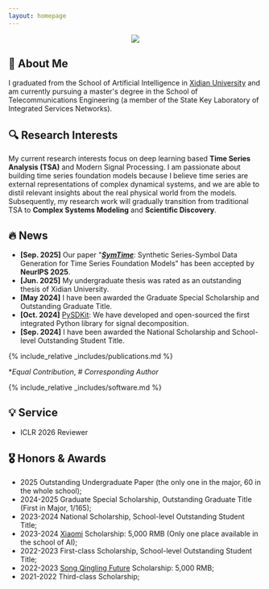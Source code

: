 ```yaml
---
layout: homepage
---
```


<p align="center">
  <img src="https://readme-typing-svg.herokuapp.com/?lines=Time+Series+Analysis+(TSA);Nonlinear+Dynamics+and+Chaos;Symbolic+Regression+(Scientific+Discovery);Signal+Processing+(Decompsition);M.S.+%40+Xidian+University&font=Fira%20Code&center=true&width=600&height=50&color=58a6ff&vCenter=true&size=20">
</p>

## 👋 About Me

I graduated from the School of Artificial Intelligence in [Xidian University](https://www.xidian.edu.cn/) and am currently pursuing a master's degree in the School of Telecommunications Engineering (a member of the State Key Laboratory of Integrated Services Networks).



## 🔍 Research Interests

My current research interests focus on deep learning based **Time Series Analysis (TSA)** and Modern Signal Processing.
I am passionate about building time series foundation models because I believe time series are external representations of complex dynamical systems, and we are able to distil relevant insights about the real physical world from the models. 
Subsequently, my research work will gradually transition from traditional TSA to **Complex Systems Modeling** and **Scientific Discovery**.



## 🔥 News

- **[Sep. 2025]** Our paper "**[*SymTime*](https://arxiv.org/abs/2502.15466)**: Synthetic Series-Symbol Data Generation for Time Series Foundation Models" has been accepted by **NeurIPS 2025**.
- **[Jun. 2025]** My undergraduate thesis was rated as an outstanding thesis of Xidian University.
- **[May  2024]** I have been awarded the Graduate Special Scholarship and Outstanding Graduate Title.
- **[Oct. 2024]** [PySDKit](https://github.com/wwhenxuan/PySDKit): We have developed and open-sourced the first integrated Python library for signal decomposition.
- **[Sep. 2024]** I have been awarded the National Scholarship and School-level Outstanding Student Title.


{% include_relative _includes/publications.md %}

**Equal* *Contribution*, *#* *Corresponding* *Author*

{% include_relative _includes/software.md %}


## 💡 Service

- ICLR 2026 Reviewer


## 🎖️ Honors & Awards

- 2025 Outstanding Undergraduate Paper (the only one in the major, 60 in the whole school);
- 2024-2025 Graduate Special Scholarship, Outstanding Graduate Title (First in Major, 1/165);
- 2023-2024 National Scholarship, School-level Outstanding Student Title;
- 2023-2024 [Xiaomi](https://gongyi.mi.com/foundation#/home) Scholarship: 5,000 RMB (Only one place available in the school of AI);
- 2022-2023 First-class Scholarship, School-level Outstanding Student Title;
- 2022-2023 [Song Qingling Future](https://www.sclf.org/gyxmx/gzxmz/sqlwlzxj/) Scholarship: 5,000 RMB;
- 2021-2022 Third-class Scholarship;
